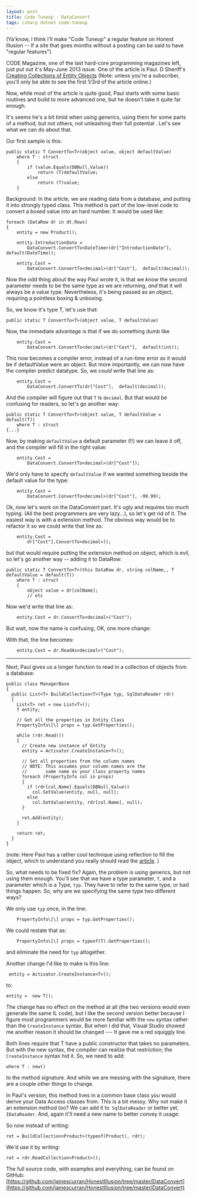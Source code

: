 ```yaml
---
layout: post
title: Code Tuneup - DataConvert
tags: csharp dotnet code-tuneup
---
```


(Ya'know, I think I'll make "Code Tuneup" a regular feature on Honest Illusion -- If a site that goes months without a posting can be said to have "regular features")

CODE Magazine, one of the last hard-core programming magazines left, just put out it's May-June 2013 issue.   One of the article is Paul. D Sheriff's  [Creating Collections of Entity Objects](http://www.code-magazine.com/article.aspx?quickid=1305031&page=1) (Note: unless you're a subscriber, you'll only be able to see the first 1/3rd of the article online.)

Now, while most of the article is quite good, Paul starts with some basic routines and build to more advanced one, but he doesn't take it quite far enough.

It's seems he's a bit timid when using generics, using them for some parts of a method, but not others, not unleashing their full potential .  Let's see what we can do about that.

Our first sample is this:
        

	public static T ConvertTo<T>(object value, object defaultValue)
		where T : struct
        {
            if (value.Equals(DBNull.Value))
                return (T)defaultValue;
            else
                return (T)value;
        }

Background: In the article, we are reading data from a database, and putting it into strongly typed class.  This method is part of the low-level code to convert a boxed value into an hard number.   It would be used like:

	foreach (DataRow dr in dt.Rows)
	{
		entity = new Product();

		entity.IntroductionDate =
			DataConvert.ConvertTo<DateTime>(dr["IntroductionDate"], default(DateTime));
					 
		entity.Cost =
			DataConvert.ConvertTo<decimal>(dr["Cost"],  default(decimal));         

Now the odd thing about the way Paul wrote it, is that we *know* the second parameter needs to be the same type as we are returning, *and* that it will always be a value type.  Nevertheless, it's being passed as an object, requiring a pointless boxing & unboxing.

So, we know it's type T, let's use that:

	public static T ConvertTo<T>(object value, T defaultValue)

Now, the immediate advantage is that if we do something dumb like 

		entity.Cost =
			DataConvert.ConvertTo<decimal>(dr["Cost"],  default(int));         

This now becomes a compiler error, instead of a run-time error as it would be if defaultValue were an object.  But more importantly, we can now have the compiler predict datatype.  So, we *could* write that line as:

		entity.Cost =
			DataConvert.ConvertTo(dr["Cost"],  default(decimal)); 
			
And the compiler will figure out that `T` is `decimal`.  But that would be confusing for readers, so let's go another way:

	public static T ConvertTo<T>(object value, T defaultValue = default(T))
		where T : struct
	{...}
	
Now, by making `defaultValue` a default parameter (!!) we can leave it off, and the compiler will fill in the right value:

		entity.Cost =
			DataConvert.ConvertTo<decimal>(dr["Cost"]); 

We'd only have to specify `defaultValue` if we wanted something beside the default value for the type:

		entity.Cost =
			DataConvert.ConvertTo<decimal>(dr["Cost"], -99.99); 

Ok, now let's work on the DataConvert part.  It's ugly and requires too much typing. (All the best programmers are very lazy...), so let's get rid of it.  The easiest way is with a extension method.  The obvious way would be to refactor it so we could write that line as:

		entity.Cost =
			dr["Cost"].ConvertTo<decimal>(); 
            
but that would require putting the extension method on object, which is evil, so let's go another way -- adding it to DataRow:

	public static T ConvertTo<T>(this DataRow dr, string colName,, T defaultValue = default(T))
		where T : struct
        {
            object value = dr[colName];
            // etc 
            
Now we'd write that line as:

		entity.Cost = dr.ConvertTo<decimal>("Cost");

But wait, now the name is confusing, OK, one more change:

<script src="https://gist.github.com/jamescurran/5495409.js">     </script>

With that, the line becomes:

		entity.Cost = dr.ReadAs<decimal>("Cost");

----

Next, Paul gives us a longer function to read in a collection of objects from a database:

    public class ManagerBase
    {
      public List<T> BuildCollection<T>(Type typ, SqlDataReader rdr)
      {
        List<T> ret = new List<T>();
        T entity;

        // Get all the properties in Entity Class
        PropertyInfo\[\] props = typ.GetProperties();

        while (rdr.Read())
        {
          // Create new instance of Entity
          entity = Activator.CreateInstance<T>();

          // Set all properties from the column names
          // NOTE: This assumes your column names are the 
          //       same name as your class property names
          foreach (PropertyInfo col in props)
          {
            if (rdr[col.Name].Equals(DBNull.Value))
              col.SetValue(entity, null, null);
            else
              col.SetValue(entity, rdr[col.Name], null);
          }

          ret.Add(entity);
        }

        return ret;
      }
    }

(note: Here Paul has a rather cool technique using reflection to fill the object, which to understand you really should read the [article](http://www.code-magazine.com/article.aspx?quickid=1305031&page=1). )

So, what needs to be fixed fix?  Again, the problem is using generics, but not using them enough.  You'll see that we have a type parameter, `T`, and a parameter which is a Type, `typ`.  They have to refer to the  same type, or bad things happen.  So, why are we specifying the same type two different ways?  

We only use `typ` once, in the line:

        PropertyInfo\[\] props = typ.GetProperties();

We could restate that as:

        PropertyInfo\[\] props = typeof(T).GetProperties();
 
and eliminate the need for `typ` altogether.  
 
Another change I'd like to make is this line:
 
	 entity = Activator.CreateInstance<T>();
to:

    entity =  new T();
         
The change has no effect on the method at all (the two versions would even generate the same IL code), but I like the second version better because I figure most programmers would be more familiar with the `new` syntax rather than the `CreateInstance` syntax.  But when I did that, Visual Studio showed me another reason it should be changed --- It gave me a red squiggly line.

Both lines require that T have a public constructor that takes no parameters.  But with the new syntax, the compiler can realize that restriction; the `CreateInstance` syntax hid it. So, we need to add:

	where T : new()
	
to the method signature.  And while we are messing with the signature, there are a couple other things to change.

In Paul's version, this method lives in a common base class you would derive your Data Access classes from.  This is a bit messy.  Why not make it an extension method too?  We can add it to` SqlDataReader` or better yet, `IDataReader`.  And, again it'll need a new name to better convey it usage:

<script src="https://gist.github.com/jamescurran/5494793.js">    </script>

So now instead of writing:

	ret = BuildCollection<Product>(typeof(Product), rdr);

We'd use it by writing:

	ret = rdr.ReadCollection<Product>();


The full source code, with examples and everything, can be found on GitHub:
[https://github.com/jamescurran/HonestIllusion/tree/master/DataConvert](https://github.com/jamescurran/HonestIllusion/tree/master/DataConvert)
